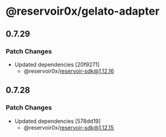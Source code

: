# @reservoir0x/gelato-adapter

## 0.7.29

### Patch Changes

- Updated dependencies [20f9271]
  - @reservoir0x/reservoir-sdk@1.12.16

## 0.7.28

### Patch Changes

- Updated dependencies [578dd19]
  - @reservoir0x/reservoir-sdk@1.12.15
